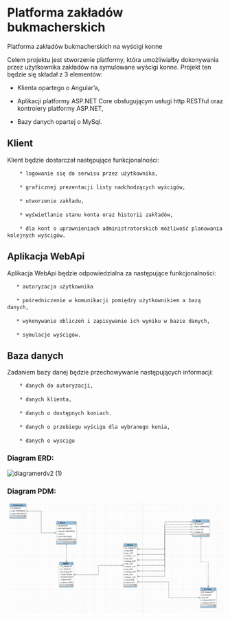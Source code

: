 # Platforma zakładów bukmacherskich
Platforma zakładów bukmacherskich na wyścigi konne

Celem projektu jest stworzenie platformy, która umożliwiałby dokonywania przez użytkownika zakładów na symulowane wyścigi konne. Projekt ten będzie się składał z 3 elementów:

* Klienta opartego o Angular’a,

* Aplikacji platformy ASP.NET Core obsługującym usługi http RESTful oraz kontrolery platformy ASP.NET,

* Bazy danych opartej o MySql.

## Klient

Klient będzie dostarczał następujące funkcjonalności:

        * logowanie się do serwisu przez użytkownika,

        * graficznej prezentacji listy nadchodzących wyścigów,
        
        * utworzenie zakładu,

        * wyświetlanie stanu konta oraz historii zakładów,

        * dla kont o uprawnieniach administratorskich możliwość planowania kolejnych wyścigów.


## Aplikacja WebApi

Aplikacja WebApi będzie odpowiedzialna za następujące funkcjonalności:

       * autoryzacja użytkownika

       * pośredniczenie w komunikacji pomiędzy użytkownikiem a bazą danych,

       * wykonywanie obliczeń i zapisywanie ich wyniku w bazie danych,

       * symulacje wyścigów.

## Baza danych

Zadaniem bazy danej będzie przechowywanie następujących informacji:

        * danych do autoryzacji,

        * danych klienta,

        * danych o dostępnych koniach.

        * danych o przebiegu wyścigu dla wybranego konia,

        * danych o wyscigu
        



### Diagram ERD:

![diagramerdv2 (1)](https://user-images.githubusercontent.com/65342377/120239564-dae3ab00-c25e-11eb-9ba8-d4f2583c53b4.png)


### Diagram PDM:

![Diagram PDM](https://raw.githubusercontent.com/gilotyna1808/TIU_Projekt/main/Diagram_PDM.png)

